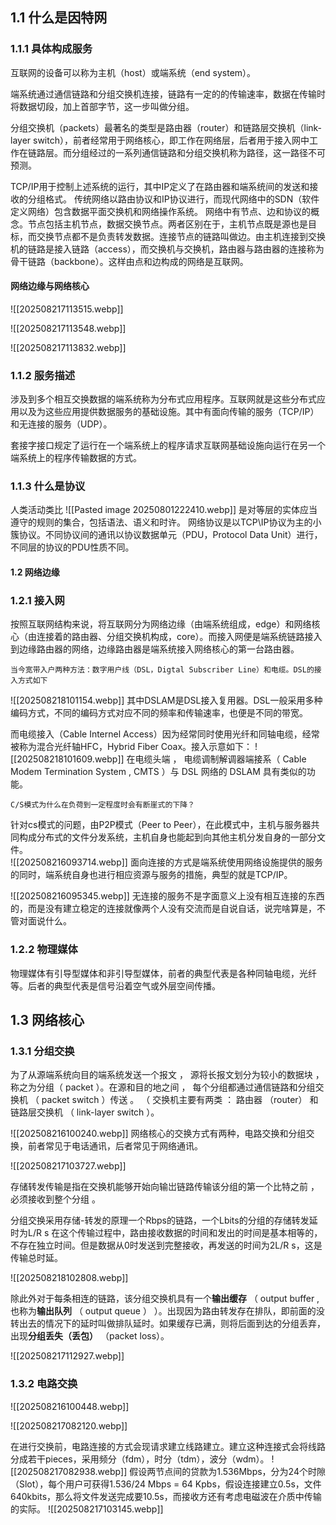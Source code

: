 ## 1.1 什么是因特网
### 1.1.1 具体构成服务

互联网的设备可以称为主机（host）或端系统（end system）。

端系统通过通信链路和分组交换机连接，链路有一定的的传输速率，数据在传输时将数据切段，加上首部字节，这一步叫做分组。

分组交换机（packets）最著名的类型是路由器（router）和链路层交换机（link-layer switch），前者经常用于网络核心，即工作在网络层，后者用于接入网中工作在链路层。而分组经过的一系列通信链路和分组交换机称为路径，这一路径不可预测。

TCP/IP用于控制上述系统的运行，其中IP定义了在路由器和端系统间的发送和接收的分组格式。
传统网络以路由协议和IP协议进行，而现代网络中的SDN（软件定义网络）包含数据平面交换机和网络操作系统。
网络中有节点、边和协议的概念。节点包括主机节点，数据交换节点。两者区别在于，主机节点既是源也是目标，而交换节点都不是负责转发数据。连接节点的链路叫做边。由主机连接到交换机的链路是接入链路（access），而交换机与交换机，路由器与路由器的连接称为骨干链路（backbone）。这样由点和边构成的网络是互联网。

#### 网络边缘与网络核心



![[202508217113515.webp]]

![[202508217113548.webp]]

![[202508217113832.webp]]



### 1.1.2 服务描述

涉及到多个相互交换数据的端系统称为分布式应用程序。互联网就是这些分布式应用以及为这些应用提供数据服务的基础设施。其中有面向传输的服务（TCP/IP）和无连接的服务（UDP）。

套接字接口规定了运行在一个端系统上的程序请求互联网基础设施向运行在另一个端系统上的程序传输数据的方式。

### 1.1.3 什么是协议

人类活动类比
![[Pasted image 20250801222410.webp]]
是对等层的实体应当遵守的规则的集合，包括语法、语义和时许。
网络协议是以TCP\IP协议为主的小簇协议。不同协议间的通讯以协议数据单元（PDU，Protocol Data Unit）进行，不同层的协议的PDU性质不同。

#### 1.2 网络边缘

### 1.2.1 接入网

按照互联网结构来说，将互联网分为网络边缘（由端系统组成，edge）和网络核心（由连接着的路由器、分组交换机构成，core）。而接入网便是端系统链路接入到边缘路由器的网络，边缘路由器是端系统接入网络核心的第一台路由器。

	当今宽带入户两种方法：数字用户线（DSL，Digtal Subscriber Line）和电缆。DSL的接入方式如下
	
![[202508218101154.webp]]
其中DSLAM是DSL接入复用器。DSL一般采用多种编码方式，不同的编码方式对应不同的频率和传输速率，也便是不同的带宽。

而电缆接入（Cable Internel Access）因为经常同时使用光纤和同轴电缆，经常被称为混合光纤轴HFC，Hybrid Fiber Coax。接入示意如下：
![[202508218101609.webp]]
 在电缆头端 ， 电缆调制解调器端接系（ Cable Modem Termination System , CMTS ）与 DSL 网络的 DSLAM 具有类似的功能。
 
	C/S模式为什么在负荷到一定程度时会有断崖式的下降？

针对cs模式的问题，由P2P模式（Peer to Peer），在此模式中，主机与服务器共同构成分布式的文件分发系统，主机自身也能起到向其他主机分发自身的一部分文件。   
![[202508216093714.webp]]
面向连接的方式是端系统使用网络设施提供的服务的同时，端系统自身也进行相应资源与服务的措施，典型的就是TCP/IP。

![[202508216095345.webp]]
无连接的服务不是字面意义上没有相互连接的东西的，而是没有建立稳定的连接就像两个人没有交流而是自说自话，说完啥算是，不管对面说什么。
 
 ### 1.2.2 物理媒体

物理媒体有引导型媒体和非引导型媒体，前者的典型代表是各种同轴电缆，光纤等。后者的典型代表是信号沿着空气或外层空间传播。

## 1.3 网络核心

### 1.3.1 分组交换

 为了从源端系统向目的端系统发送一个报文 ， 源将长报文划分为较小的数据块 ， 称之为分组（ packet ）。在源和目的地之间 ， 每个分组都通过通信链路和分组交换机 （ packet switch ）传送 。 （ 交换机主要有两类 ： 路由器 （router） 和链路层交换机 （ link-layer  switch ）。
 
![[202508216100240.webp]]
网络核心的交换方式有两种，电路交换和分组交换，前者常见于电话通讯，后者常见于网络通讯。

![[202508217103727.webp]]

 存储转发传输是指在交换机能够开始向输岀链路传输该分组的第一个比特之前 ， 必须接收到整个分组 。
 
 分组交换采用存储-转发的原理一个Rbps的链路，一个Lbits的分组的存储转发延时为L/R s
在这个传输过程中，路由接收数据的时间和发出的时间是基本相等的，不存在独立时间。但是数据从0时发送到完整接收，再发送的时间为2L/R s，这是传输总时延。

![[202508218102808.webp]]

除此外对于每条相连的链路，该分组交换机具有一个**输出缓存** （ output buffer , 也称为**输出队列** （ output queue ） ）。出现因为路由转发存在排队，即前面的没转出去的情况下的延时叫做排队延时。如果缓存已满，则将后面到达的分组丢弃，出现**分组丢失（丢包）** （packet loss）。


![[202508217112927.webp]]

### 1.3.2 电路交换

![[202508216100448.webp]]      

![[202508217082120.webp]]

在进行交换前，电路连接的方式会现请求建立线路建立。建立这种连接式会将线路分成若干pieces，采用频分（fdm），时分（tdm），波分（wdm）。 
   ![[202508217082938.webp]]
假设两节点间的贷款为1.536Mbps，分为24个时隙（Slot），每个用户可获得1.536/24 Mbps = 64 Kpbs，假设连接建立0.5s，文件640kbits，那么将文件发送完成要10.5s，而接收方还有考虑电磁波在介质中传输的实际。
 ![[202508217103145.webp]]